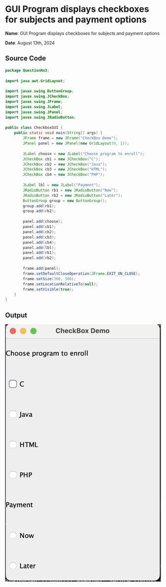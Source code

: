 # GUI Program displays checkboxes for subjects and payment options

**Name**: GUI Program  displays checkboxes for subjects and payment options

**Date**: August 13th, 2024

## Source Code

```java
package QuestionNo3;

import java.awt.GridLayout;

import javax.swing.ButtonGroup;
import javax.swing.JCheckBox;
import javax.swing.JFrame;
import javax.swing.JLabel;
import javax.swing.JPanel;
import javax.swing.JRadioButton;

public class CheckboxGUI {
    public static void main(String[] args) {
        JFrame frame = new JFrame("CheckBox Demo");
        JPanel panel = new JPanel(new GridLayout(0, 1));

        JLabel choose = new JLabel("Choose program to enroll");
        JCheckBox cb1 = new JCheckBox("C");
        JCheckBox cb2 = new JCheckBox("Java");
        JCheckBox cb3 = new JCheckBox("HTML");
        JCheckBox cb4 = new JCheckBox("PHP");

        JLabel lbl = new JLabel("Payment");
        JRadioButton rb1 = new JRadioButton("Now");
        JRadioButton rb2 = new JRadioButton("Later");
        ButtonGroup group = new ButtonGroup();
        group.add(rb1);
        group.add(rb2);

        panel.add(choose);
        panel.add(cb1);
        panel.add(cb2);
        panel.add(cb3);
        panel.add(cb4);
        panel.add(lbl);
        panel.add(rb1);
        panel.add(rb2);

        frame.add(panel);
        frame.setDefaultCloseOperation(JFrame.EXIT_ON_CLOSE);
        frame.setSize(300, 500);
        frame.setLocationRelativeTo(null);
        frame.setVisible(true);
    }
}
```

## Output

![GUI Program  displays checkboxes for subjects and payment options](./output.png)
